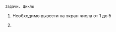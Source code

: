 	Задачи. Циклы
<ol>
<li>Необходимо вывести на экран числа от 1 до 5</li>

<li><p></li></p>












